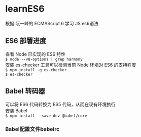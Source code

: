 # learnES6
根据 阮一峰的 ECMAScript 6 学习 JS es6语法
## ES6 部署进度
查看 Node 已实现的 ES6 特性<br>	
```$ node --v8-options | grep harmony```<br>
安装 es-checker 工具可以检测当前 Node 环境对 ES6 的支持程度<br>
```$ npm install -g es-checker```<br>
```$ es-checker```
## Babel 转码器
可以将 ES6 代码转换为 ES5 代码，从而在现有环境执行<br>
安装 Babel<br>
```$ npm install --save-dev @babel/core```
### Babel配置文件babelrc











